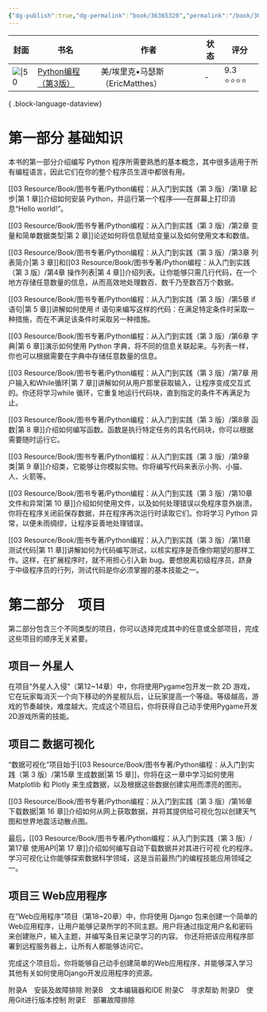 ```yaml
---
{"dg-publish":true,"dg-permalink":"book/36365320","permalink":"/book/36365320/","metatags":{"description":"享誉全球的Python入门书，影响了超过250万读者。","og:site_name":"DavonOs","og:title":"Python编程（第3版）","og:type":"book","og:url":"https://zuji.eu.org/book/36365320","og:image":"https://img.alicdn.com/i2/101450072/O1CN01vnmrBj1CP1LlhPSyR-101450072.jpg","og:image:width":"50","og:image:alt":"bookcover"},"tags":["books/T工业技术/TP自动化技术、计算机技术"]}
---
```



| 封面                                                                                 | 书名                                                         | 作者                     | 状态 | 评分       |
| ---------------------------------------------------------------------------------- | ---------------------------------------------------------- | ---------------------- | -- | -------- |
| ![\|50](https://img.alicdn.com/i2/101450072/O1CN01vnmrBj1CP1LlhPSyR-101450072.jpg) | [Python编程（第3版）](https://book.douban.com/subject/36365320/) | 美/埃里克•马瑟斯（EricMatthes） | \- | 9.3 ⭐⭐⭐⭐ |

{ .block-language-dataview}

# 第一部分 基础知识

本书的第一部分介绍编写 Python 程序所需要熟悉的基本概念，其中很多适用于所有编程语言，因此它们在你的整个程序员生涯中都很有用。

[[03 Resource/Book/图书专著/Python编程：从入门到实践（第 3 版）/第1章 起步\|第 1 章]]介绍如何安装 Python，并运行第一个程序——在屏幕上打印消息“Hello world!”。

[[03 Resource/Book/图书专著/Python编程：从入门到实践（第 3 版）/第2章 变量和简单数据类型\|第 2 章]]论述如何将信息赋给变量以及如何使用文本和数值。

[[03 Resource/Book/图书专著/Python编程：从入门到实践（第 3 版）/第3章 列表简介\|第 3 章]]和[[03 Resource/Book/图书专著/Python编程：从入门到实践（第 3 版）/第4章 操作列表\|第 4 章]]介绍列表。让你能够只需几行代码，在一个地方存储任意数量的信息，从而高效地处理数百、数千乃至数百万个数据。

[[03 Resource/Book/图书专著/Python编程：从入门到实践（第 3 版）/第5章 if语句\|第 5 章]]讲解如何使用 if 语句来编写这样的代码：在满足特定条件时采取一种措施，而在不满足该条件时采取另一种措施。

[[03 Resource/Book/图书专著/Python编程：从入门到实践（第 3 版）/第6章 字典\|第 6 章]]演示如何使用 Python 字典，将不同的信息关联起来。与列表一样，你也可以根据需要在字典中存储任意数量的信息。

[[03 Resource/Book/图书专著/Python编程：从入门到实践（第 3 版）/第7章 用户输入和While循环\|第 7 章]]讲解如何从用户那里获取输入，让程序变成交互式的。你还将学习while 循环，它重复地运行代码块，直到指定的条件不再满足为止。

[[03 Resource/Book/图书专著/Python编程：从入门到实践（第 3 版）/第8章 函数\|第 8 章]]介绍如何编写函数。函数是执行特定任务的具名代码块，你可以根据需要随时运行它。

[[03 Resource/Book/图书专著/Python编程：从入门到实践（第 3 版）/第9章 类\|第 9 章]]介绍类，它能够让你模拟实物。你将编写代码来表示小狗、小猫、人、火箭等。

[[03 Resource/Book/图书专著/Python编程：从入门到实践（第 3 版）/第10章 文件和异常\|第 10 章]]介绍如何使用文件，以及如何处理错误以免程序意外崩溃。你将在程序关闭前保存数据，并在程序再次运行时读取它们。你将学习 Python 异常，以便未雨绸缪，让程序妥善地处理错误。

[[03 Resource/Book/图书专著/Python编程：从入门到实践（第 3 版）/第11章 测试代码\|第 11 章]]讲解如何为代码编写测试，以核实程序是否像你期望的那样工作。这样，在扩展程序时，就不用担心引入新 bug。要想脱离初级程序员，跻身于中级程序员的行列，测试代码是你必须掌握的基本技能之一。

# 第二部分　项目

第二部分包含三个不同类型的项目，你可以选择完成其中的任意或全部项目，完成这些项目的顺序无关紧要。
## 项目一 外星人

在项目“外星人入侵”（第12~14章）中，你将使用Pygame包开发一款 2D 游戏，它在玩家每消灭一个向下移动的外星舰队后，让玩家提高一个等级。等级越高，游戏的节奏越快，难度越大。完成这个项目后，你将获得自己动手使用Pygame开发2D游戏所需的技能。

## 项目二 数据可视化

“数据可视化”项目始于[[03 Resource/Book/图书专著/Python编程：从入门到实践（第 3 版）/第15章 生成数据\|第 15 章]]，你将在这一章中学习如何使用 Matplotlib 和 Plotly 来生成数据，以及根据这些数据创建实用而漂亮的图形。

[[03 Resource/Book/图书专著/Python编程：从入门到实践（第 3 版）/第16章 下载数据\|第 16 章]]介绍如何从网上获取数据，并将其提供给可视化包以创建天气图和世界地震活动散点图。

最后，[[03 Resource/Book/图书专著/Python编程：从入门到实践（第 3 版）/第17章 使用API\|第 17 章]]介绍如何编写自动下载数据并对其进行可视 化的程序。学习可视化让你能够探索数据科学领域，这是当前最热门的编程技能应用领域之一。

## 项目三 Web应用程序

在“Web应用程序”项目（第18~20章）中，你将使用 Django 包来创建一个简单的Web应用程序，让用户能够记录所学的不同主题。用户将通过指定用户名和密码来创建账户，输入主题，并编写条目来记录学习的内容。 你还将把该应用程序部署到远程服务器上，让所有人都能够访问它。

完成这个项目后，你将能够自己动手创建简单的Web应用程序，并能够深入学习其他有关如何使用Django开发应用程序的资源。


附录A　安装及故障排除
附录B　文本编辑器和IDE
附录C　寻求帮助
附录D　使用Git进行版本控制
附录E　部署故障排除
